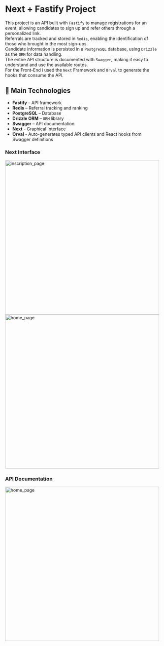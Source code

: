 # Next + Fastify Project

This project is an API built with ``Fastify`` to manage registrations for an event, allowing candidates to sign up and refer others through a personalized link.</br>
Referrals are tracked and stored in ``Redis``, enabling the identification of those who brought in the most sign-ups.</br> 
Candidate information is persisted in a ``PostgreSQL`` database, using ``Drizzle`` as the ``ORM`` for data handling.</br> 
The entire API structure is documented with ``Swagger``, making it easy to understand and use the available routes.</br>
For the Front-End i used the ``Next`` Framework and ``Orval`` to generate the hooks that consume the API.

## 🔧 Main Technologies

- **Fastify** – API framework  
- **Redis** – Referral tracking and ranking  
- **PostgreSQL** – Database
- **Drizzle ORM** – ``ORM`` library 
- **Swagger** – API documentation
- **Next** - Graphical Interface
- **Orval** - Auto-generates typed API clients and React hooks from Swagger definitions

### Next Interface
<img src="https://github.com/user-attachments/assets/a4f4b19a-9d80-446b-9952-8919ad9fa534" alt="inscription_page" style="width:500px;"> </br>
<img src="https://github.com/user-attachments/assets/f13759f3-a3e2-4ee0-8435-438f51c7ba5f" alt="home_page" style="width:500px;"> </br>

### API Documentation
<img src="https://github.com/user-attachments/assets/64d31823-a798-4c4b-a24b-9180772ae547" alt="home_page" style="width:500px;">
